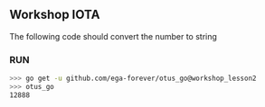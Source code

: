 ## Workshop IOTA

The following code should convert the number to string

### RUN

```bash
>>> go get -u github.com/ega-forever/otus_go@workshop_lesson2
>>> otus_go
12888
```